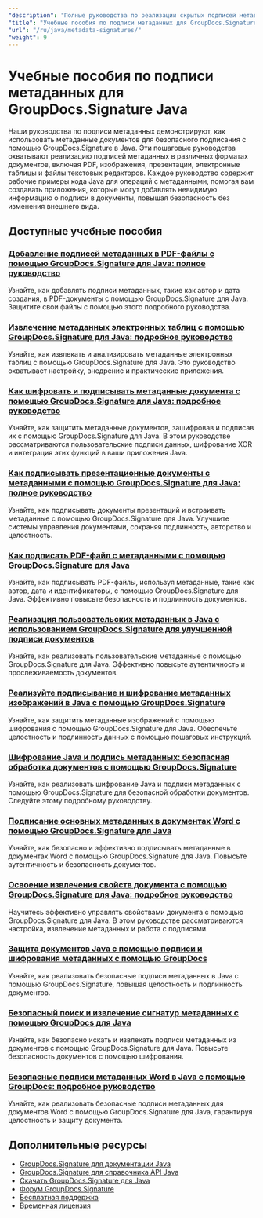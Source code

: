 ```yaml
---
"description": "Полные руководства по реализации скрытых подписей метаданных в различных форматах документов с использованием GroupDocs.Signature для Java."
"title": "Учебные пособия по подписи метаданных для GroupDocs.Signature Java"
"url": "/ru/java/metadata-signatures/"
"weight": 9
---
```


# Учебные пособия по подписи метаданных для GroupDocs.Signature Java

Наши руководства по подписи метаданных демонстрируют, как использовать метаданные документов для безопасного подписания с помощью GroupDocs.Signature в Java. Эти пошаговые руководства охватывают реализацию подписей метаданных в различных форматах документов, включая PDF, изображения, презентации, электронные таблицы и файлы текстовых редакторов. Каждое руководство содержит рабочие примеры кода Java для операций с метаданными, помогая вам создавать приложения, которые могут добавлять невидимую информацию о подписи в документы, повышая безопасность без изменения внешнего вида.

## Доступные учебные пособия

### [Добавление подписей метаданных в PDF-файлы с помощью GroupDocs.Signature для Java: полное руководство](./groupdocs-signature-java-add-metadata-to-pdfs/)
Узнайте, как добавлять подписи метаданных, такие как автор и дата создания, в PDF-документы с помощью GroupDocs.Signature для Java. Защитите свои файлы с помощью этого подробного руководства.

### [Извлечение метаданных электронных таблиц с помощью GroupDocs.Signature для Java: подробное руководство](./extract-spreadsheet-metadata-groupdocs-signature-java/)
Узнайте, как извлекать и анализировать метаданные электронных таблиц с помощью GroupDocs.Signature для Java. Это руководство охватывает настройку, внедрение и практические приложения.

### [Как шифровать и подписывать метаданные документа с помощью GroupDocs.Signature для Java: подробное руководство](./encrypt-sign-metadata-groupdocs-java/)
Узнайте, как защитить метаданные документов, зашифровав и подписав их с помощью GroupDocs.Signature для Java. В этом руководстве рассматриваются пользовательские подписи данных, шифрование XOR и интеграция этих функций в ваши приложения Java.

### [Как подписывать презентационные документы с метаданными с помощью GroupDocs.Signature для Java: полное руководство](./groupdocs-signature-java-sign-presentation-metadata/)
Узнайте, как подписывать документы презентаций и встраивать метаданные с помощью GroupDocs.Signature для Java. Улучшите системы управления документами, сохраняя подлинность, авторство и целостность.

### [Как подписать PDF-файл с метаданными с помощью GroupDocs.Signature для Java](./sign-pdf-metadata-groupdocs-signature-java/)
Узнайте, как подписывать PDF-файлы, используя метаданные, такие как автор, дата и идентификаторы, с помощью GroupDocs.Signature для Java. Эффективно повысьте безопасность и подлинность документов.

### [Реализация пользовательских метаданных в Java с использованием GroupDocs.Signature для улучшенной подписи документов](./implement-custom-metadata-java-groupdocs-signature/)
Узнайте, как реализовать пользовательские метаданные с помощью GroupDocs.Signature для Java. Эффективно повысьте аутентичность и прослеживаемость документов.

### [Реализуйте подписывание и шифрование метаданных изображений в Java с помощью GroupDocs.Signature](./groupdocs-signature-java-image-metadata-encryption/)
Узнайте, как защитить метаданные изображений с помощью шифрования с помощью GroupDocs.Signature для Java. Обеспечьте целостность и подлинность данных с помощью пошаговых инструкций.

### [Шифрование Java и подпись метаданных: безопасная обработка документов с помощью GroupDocs.Signature](./java-encryption-metadata-signature-groupdocs-signature/)
Узнайте, как реализовать шифрование Java и подписи метаданных с помощью GroupDocs.Signature для безопасной обработки документов. Следуйте этому подробному руководству.

### [Подписание основных метаданных в документах Word с помощью GroupDocs.Signature для Java](./master-metadata-signing-word-docs-groupdocs-signature-java/)
Узнайте, как безопасно и эффективно подписывать метаданные в документах Word с помощью GroupDocs.Signature для Java. Повысьте аутентичность и безопасность документов.

### [Освоение извлечения свойств документа с помощью GroupDocs.Signature для Java: подробное руководство](./groupdocs-signature-java-document-properties-tutorial/)
Научитесь эффективно управлять свойствами документа с помощью GroupDocs.Signature для Java. В этом руководстве рассматриваются настройка, извлечение метаданных и работа с подписями.

### [Защита документов Java с помощью подписи и шифрования метаданных с помощью GroupDocs](./java-metadata-signature-encryption-groupdocs/)
Узнайте, как реализовать безопасные подписи метаданных в Java с помощью GroupDocs.Signature, повышая целостность и подлинность документов.

### [Безопасный поиск и извлечение сигнатур метаданных с помощью GroupDocs для Java](./groupdocs-signature-secure-metadata-search-java/)
Узнайте, как безопасно искать и извлекать подписи метаданных из документов с помощью GroupDocs.Signature для Java. Повысьте безопасность документов с помощью шифрования.

### [Безопасные подписи метаданных Word в Java с помощью GroupDocs: подробное руководство](./secure-word-metadata-signatures-java-groupdocs/)
Узнайте, как реализовать безопасные подписи метаданных для документов Word с помощью GroupDocs.Signature для Java, гарантируя целостность и защиту документа.

## Дополнительные ресурсы

- [GroupDocs.Signature для документации Java](https://docs.groupdocs.com/signature/java/)
- [GroupDocs.Signature для справочника API Java](https://reference.groupdocs.com/signature/java/)
- [Скачать GroupDocs.Signature для Java](https://releases.groupdocs.com/signature/java/)
- [Форум GroupDocs.Signature](https://forum.groupdocs.com/c/signature)
- [Бесплатная поддержка](https://forum.groupdocs.com/)
- [Временная лицензия](https://purchase.groupdocs.com/temporary-license/)